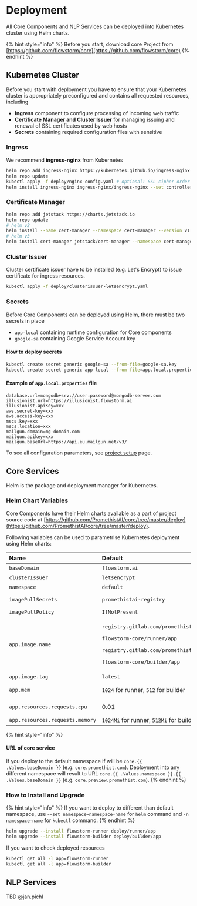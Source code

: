 # Deployment

All Core Components and NLP Services can be deployed into Kubernetes cluster using Helm charts. 

{% hint style="info" %}
Before you start, download core Project from [https://github.com/flowstorm/core](https://github.com/flowstorm/core)
{% endhint %}

## Kubernetes Cluster

Before you start with deployment you have to ensure that your Kubernetes cluster is appropriately preconfigured and contains all requested resources, including

* **Ingress** component to configure processing of incoming web traffic
* **Certificate Manager and Cluster Issuer** for managing issuing and renewal of SSL certificates used by web hosts
* **Secrets** containing required configuration files with sensitive 

### Ingress

We recommend **ingress-nginx** from Kubernetes

```bash
helm repo add ingress-nginx https://kubernetes.github.io/ingress-nginx
helm repo update
kubectl apply -f deploy/nginx-config.yaml # optional: SSL cipher order setup update (stronger first - Alexa requires it)
helm install ingress-nginx ingress-nginx/ingress-nginx --set controller.service.loadBalancerIP=35.198.81.12 --set rbac.create=true --set controller.publishService.enabled=true
```

###  Certificate Manager

```bash
helm repo add jetstack https://charts.jetstack.io
helm repo update
# helm v2
helm install --name cert-manager --namespace cert-manager --version v1.0.1 --set installCRDs=true jetstack/cert-manager
# helm v3
helm install cert-manager jetstack/cert-manager --namespace cert-manager --version v1.0.1 --set installCRDs=true
```

### Cluster Issuer

Cluster certificate issuer have to be installed \(e.g. Let's Encrypt\) to issue certificate for ingress resources.

```bash
kubectl apply -f deploy/clusterissuer-letsencrypt.yaml
```

### Secrets

Before Core Components can be deployed using Helm, there must be two secrets in place

* `app-local` containing runtime configuration for Core components
* `google-sa` containing Google Service Account key

#### How to deploy secrets

```bash
kubectl create secret generic google-sa --from-file=google-sa.key
kubectl create secret generic app-local --from-file=app.local.properties
```

####  Example of `app.local.properties` file

```text
database.url=mongodb+srv://user:password@mongodb-server.com
illusionist.url=https://illusionist.flowstorm.ai
illusionist.apiKey=xxx
aws.secret-key=xxx
aws.access-key=xxx
mscs.key=xxx
mscs.location=xxx
mailgun.domain=mg-domain.com
mailgun.apikey=xxx
mailgun.baseUrl=https://api.eu.mailgun.net/v3/
```

To see all configuration parameters, see [project setup](project-setup/) page.

## Core Services 

Helm is the package and deployment manager for Kubernetes. 

### Helm Chart Variables

Core Components have their Helm charts available as a part of project source code at [https://github.com/PromethistAI/core/tree/master/deploy](https://github.com/PromethistAI/core/tree/master/deploy). 

Following variables can be used to parametrise Kubernetes deployment using Helm charts:

<table>
  <thead>
    <tr>
      <th style="text-align:left">Name</th>
      <th style="text-align:left">Default</th>
      <th style="text-align:left">Description</th>
    </tr>
  </thead>
  <tbody>
    <tr>
      <td style="text-align:left"><code>baseDomain</code>
      </td>
      <td style="text-align:left"><code>flowstorm.ai</code>
      </td>
      <td style="text-align:left">Base domain for ingress host</td>
    </tr>
    <tr>
      <td style="text-align:left"><code>clusterIssuer</code>
      </td>
      <td style="text-align:left"><code>letsencrypt</code>
      </td>
      <td style="text-align:left">Cluster certificate issuer</td>
    </tr>
    <tr>
      <td style="text-align:left"><code>namespace</code>
      </td>
      <td style="text-align:left"><code>default</code>
      </td>
      <td style="text-align:left">Cluster namespace</td>
    </tr>
    <tr>
      <td style="text-align:left"><code>imagePullSecrets</code>
      </td>
      <td style="text-align:left"><code>promethistai-registry</code>
      </td>
      <td style="text-align:left">Secret name of type <code>kubernetes.io/dockerconfigjson</code> 
      </td>
    </tr>
    <tr>
      <td style="text-align:left"><code>imagePullPolicy</code>
      </td>
      <td style="text-align:left"><code>IfNotPresent</code>
      </td>
      <td style="text-align:left">Pulling policy</td>
    </tr>
    <tr>
      <td style="text-align:left"><code>app.image.name</code>
      </td>
      <td style="text-align:left">
        <p><code>registry.gitlab.com/promethistai/</code>
        </p>
        <p><code>flowstorm-core/runner/app</code>
        </p>
        <p><code>registry.gitlab.com/promethistai/</code>
        </p>
        <p><code>flowstorm-core/builder/app</code>
        </p>
      </td>
      <td style="text-align:left">Docker image</td>
    </tr>
    <tr>
      <td style="text-align:left"><code>app.image.tag</code>
      </td>
      <td style="text-align:left"><code>latest</code>
      </td>
      <td style="text-align:left">Docker tag</td>
    </tr>
    <tr>
      <td style="text-align:left"><code>app.mem</code>
      </td>
      <td style="text-align:left"><code>1024</code> for runner, <code>512</code> for builder</td>
      <td style="text-align:left">Memory limit (-<code>XmX</code> java parameter value in megabytes)</td>
    </tr>
    <tr>
      <td style="text-align:left"><code>app.resources.requests.cpu</code>
      </td>
      <td style="text-align:left">0.01</td>
      <td style="text-align:left">Minimum CPU requested for pod</td>
    </tr>
    <tr>
      <td style="text-align:left"><code>app.resources.requests.memory</code>
      </td>
      <td style="text-align:left"><code>1024Mi</code> for runner, <code>512Mi</code> for builder</td>
      <td style="text-align:left">Minimum memory for pod</td>
    </tr>
  </tbody>
</table>

{% hint style="info" %}
#### URL of core service

If you deploy to the default namespace if will be `core.{{ .Values.baseDomain }}` \(e.g. `core.promethist.com`\). Deployment into any different namespace will result to URL `core.{{ .Values.namespace }}.{{ .Values.baseDomain }}` \(e.g. `core.preview.promethist.com`\).
{% endhint %}

### How to Install and Upgrade

{% hint style="info" %}
If you want to deploy to different than default namespace, use -`-set namespace=namespace-name` for `helm` command and `-n namespace-name` for `kubectl` command.
{% endhint %}

```bash
helm upgrade --install flowstorm-runner deploy/runner/app
helm upgrade --install flowstorm-builder deploy/builder/app
```

 If you want to check deployed resources

```bash
kubectl get all -l app=flowstorm-runner
kubectl get all -l app=flowstorm-builder
```

## NLP Services

TBD @jan.pichl

